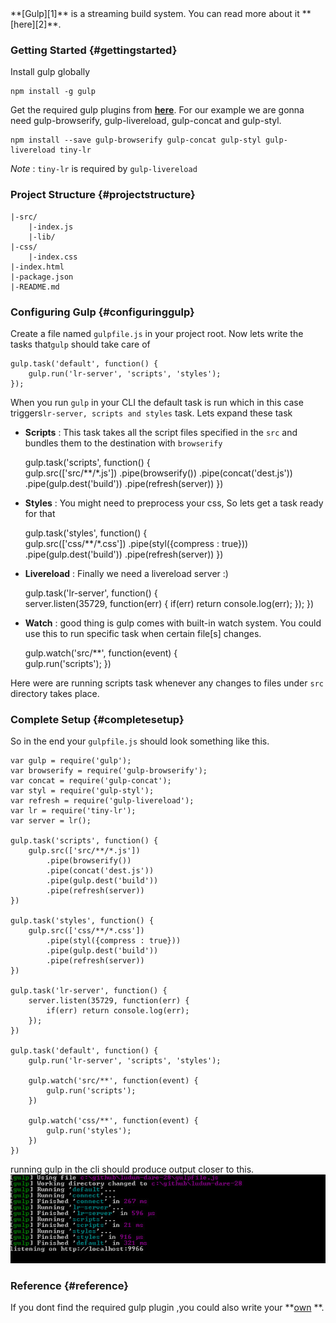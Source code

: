 <section class="post-content">
**[Gulp][1]** is a streaming build system. You can read more about it **
[here][2]**.

### Getting Started {#gettingstarted}

Install gulp globally 

    npm install -g gulp  
    

Get the required gulp plugins from **[here][3]**. For our example we are gonna
need gulp-browserify, gulp-livereload, gulp-concat and gulp-styl.

    npm install --save gulp-browserify gulp-concat gulp-styl gulp-livereload tiny-lr  
    

*Note* : `tiny-lr` is required by `gulp-livereload`

### Project Structure {#projectstructure}

    |-src/
        |-index.js
        |-lib/
    |-css/
        |-index.css
    |-index.html
    |-package.json
    |-README.md
    

### Configuring Gulp {#configuringgulp}

Create a file named `gulpfile.js` in your project root. Now lets write the
tasks that`gulp` should take care of

    gulp.task('default', function() {  
        gulp.run('lr-server', 'scripts', 'styles');
    });
    

When you run `gulp` in your CLI the default task is run which in this case
triggers`lr-server, scripts and styles` task. Lets expand these task

*   **Scripts** : This task takes all the script files specified in the `src`
    and bundles them to the destination with
   `browserify` 

    gulp.task('scripts', function() {  
        gulp.src(['src/**/*.js'])
            .pipe(browserify())
            .pipe(concat('dest.js'))
            .pipe(gulp.dest('build'))
            .pipe(refresh(server))
    })
    

*   **Styles** : You might need to preprocess your css, So lets get a task
    ready for that
   

    gulp.task('styles', function() {  
        gulp.src(['css/**/*.css'])
            .pipe(styl({compress : true}))
            .pipe(gulp.dest('build'))
            .pipe(refresh(server))
    })
    

*   **Livereload** : Finally we need a livereload server :)

    gulp.task('lr-server', function() {  
        server.listen(35729, function(err) {
            if(err) return console.log(err);
        });
    })
    

*   **Watch** : good thing is gulp comes with built-in watch system. You could
    use this to run specific task when certain file[s] changes.
   

    gulp.watch('src/**', function(event) {  
        gulp.run('scripts');
    })
    

Here were are running scripts task whenever any changes to files under `src`
directory takes place.

### Complete Setup {#completesetup}

So in the end your `gulpfile.js` should look something like this. 

    var gulp = require('gulp');  
    var browserify = require('gulp-browserify');  
    var concat = require('gulp-concat');  
    var styl = require('gulp-styl');  
    var refresh = require('gulp-livereload');  
    var lr = require('tiny-lr');  
    var server = lr();
    
    gulp.task('scripts', function() {  
        gulp.src(['src/**/*.js'])
            .pipe(browserify())
            .pipe(concat('dest.js'))
            .pipe(gulp.dest('build'))
            .pipe(refresh(server))
    })
    
    gulp.task('styles', function() {  
        gulp.src(['css/**/*.css'])
            .pipe(styl({compress : true}))
            .pipe(gulp.dest('build'))
            .pipe(refresh(server))
    })
    
    gulp.task('lr-server', function() {  
        server.listen(35729, function(err) {
            if(err) return console.log(err);
        });
    })
    
    gulp.task('default', function() {  
        gulp.run('lr-server', 'scripts', 'styles');
    
        gulp.watch('src/**', function(event) {
            gulp.run('scripts');
        })
    
        gulp.watch('css/**', function(event) {
            gulp.run('styles');
        })
    })
    

running gulp in the cli should produce output closer to this.   
![Gulp][4]

### Reference {#reference}

If you dont find the required gulp plugin ,you could also write your **[own][5]
**.</section>

 [1]: https://github.com/wearefractal/gulp
 [2]: https://github.com/wearefractal/gulp/wiki
 [3]: https://npmjs.org/browse/keyword/gulpplugin
 [4]: img/KjSSZ.jpg
 [5]: https://github.com/wearefractal/gulp/wiki/Writing-a-gulp-plugin